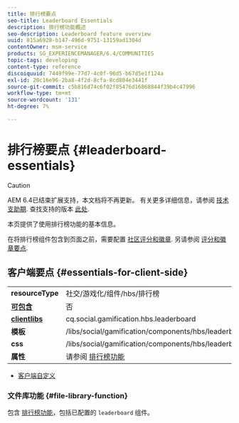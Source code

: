```yaml
---
title: 排行榜要点
seo-title: Leaderboard Essentials
description: 排行榜功能概述
seo-description: Leaderboard feature overview
uuid: 815a6928-b147-496d-9751-13159ad1304d
contentOwner: msm-service
products: SG_EXPERIENCEMANAGER/6.4/COMMUNITIES
topic-tags: developing
content-type: reference
discoiquuid: 7449f99e-77d7-4c0f-96d5-b67d5e1f124a
exl-id: 20c16e96-2ba8-4f2d-8cfa-8cd804e3441f
source-git-commit: c5b816d74c6f02f85476d16868844f39b4c47996
workflow-type: tm+mt
source-wordcount: '131'
ht-degree: 7%

---
```


# 排行榜要点 {#leaderboard-essentials}

>[!CAUTION]
>
>AEM 6.4已结束扩展支持，本文档将不再更新。 有关更多详细信息，请参阅 [技术支助期](https://helpx.adobe.com/cn/support/programs/eol-matrix.html). 查找支持的版本 [此处](https://experienceleague.adobe.com/docs/).

本页提供了使用排行榜功能的基本信息。

在将排行榜组件包含到页面之前，需要配置 [社区评分和徽章](implementing-scoring.md). 另请参阅 [评分和徽章要点](configure-scoring.md).

## 客户端要点 {#essentials-for-client-side}

<table> 
 <tbody>
  <tr>
   <td> <strong>resourceType</strong></td> 
   <td>社交/游戏化/组件/hbs/排行榜</td> 
  </tr>
  <tr>
   <td> <a href="scf.md#add-or-include-a-communities-component"><strong>可包含</strong></a></td> 
   <td>否</td> 
  </tr>
  <tr>
   <td> <a href="clientlibs.md"><strong>clientlibs</strong></a></td> 
   <td>cq.social.gamification.hbs.leaderboard</td> 
  </tr>
  <tr>
   <td> <strong>模板</strong></td> 
   <td> /libs/social/gamification/components/hbs/leaderboard/leaderboard.hbs<br /> </td> 
  </tr>
  <tr>
   <td> <strong>css</strong></td> 
   <td> /libs/social/gamification/components/hbs/leaderboard/clientlibs/leaderboard.css</td> 
  </tr>
  <tr>
   <td><strong> 属性</strong></td> 
   <td>请参阅 <a href="enabling-leaderboard.md">排行榜功能</a></td> 
  </tr>
 </tbody>
</table>

* [客户端自定义](client-customize.md)

### 文件库功能 {#file-library-function}

包含 [排行榜功能](functions.md#leaderboard-function)，包括已配置的 `leaderboard` 组件。
